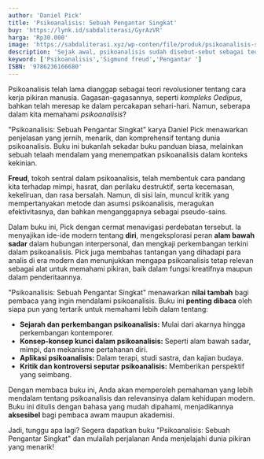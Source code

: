 ```yaml
---
author: 'Daniel Pick'
title: 'Psikoanalisis: Sebuah Pengantar Singkat'
buy: 'https://lynk.id/sabdaliterasi/GyrAzVR'
harga: 'Rp30.000'
image: 'https://sabdaliterasi.xyz/wp-conten/file/produk/psikoanalisis-sebuah-pengantar-singkat.svg'
description: 'Sejak awal, psikoanalisis sudah disebut-sebut sebagai teori yang revolusioner tentang bagaimana pikiran bekerja.'
keyword: ['Psikoanalisis','Sigmund freud','Pengantar ']
ISBN: '9786236166680'
---
```

<p>Psikoanalisis telah lama dianggap sebagai teori revolusioner tentang cara kerja pikiran manusia. Gagasan-gagasannya, seperti <em>kompleks Oedipus</em>, bahkan telah meresap ke dalam percakapan sehari-hari. Namun, seberapa dalam kita memahami <em>psikoanalisis</em>?</p><p>"Psikoanalisis: Sebuah Pengantar Singkat" karya Daniel Pick menawarkan penjelasan yang jernih, menarik, dan komprehensif tentang dunia psikoanalisis. Buku ini bukanlah sekadar buku panduan biasa, melainkan sebuah telaah mendalam yang menempatkan psikoanalisis dalam konteks kekinian.</p><p><strong>Freud</strong>, tokoh sentral dalam psikoanalisis, telah membentuk cara pandang kita terhadap mimpi, hasrat, dan perilaku destruktif, serta kecemasan, kekeliruan, dan rasa bersalah. Namun, di sisi lain, muncul kritik yang mempertanyakan metode dan asumsi psikoanalisis, meragukan efektivitasnya, dan bahkan menganggapnya sebagai pseudo-sains.</p><p>Dalam buku ini, Pick dengan cermat menavigasi perdebatan tersebut. Ia menyajikan ide-ide modern tentang <strong>diri</strong>, mengeksplorasi peran <strong>alam bawah sadar</strong> dalam hubungan interpersonal, dan mengkaji perkembangan terkini dalam psikoanalisis. Pick juga membahas tantangan yang dihadapi para analis di era modern dan menunjukkan mengapa psikoanalisis tetap relevan sebagai alat untuk memahami pikiran, baik dalam fungsi kreatifnya maupun dalam penderitaannya.</p><p>"Psikoanalisis: Sebuah Pengantar Singkat" menawarkan <strong>nilai tambah</strong> bagi pembaca yang ingin mendalami psikoanalisis. Buku ini <strong>penting dibaca</strong> oleh siapa pun yang tertarik untuk memahami lebih dalam tentang:</p><ul><li><strong>Sejarah dan perkembangan psikoanalisis:</strong> Mulai dari akarnya hingga perkembangan kontemporer.</li><li><strong>Konsep-konsep kunci dalam psikoanalisis:</strong> Seperti alam bawah sadar, mimpi, dan mekanisme pertahanan diri.</li><li><strong>Aplikasi psikoanalisis:</strong> Dalam terapi, studi sastra, dan kajian budaya.</li><li><strong>Kritik dan kontroversi seputar psikoanalisis:</strong> Memberikan perspektif yang seimbang.</li></ul><p>Dengan membaca buku ini, Anda akan memperoleh pemahaman yang lebih mendalam tentang psikoanalisis dan relevansinya dalam kehidupan modern. Buku ini ditulis dengan bahasa yang mudah dipahami, menjadikannya <strong>aksesibel</strong> bagi pembaca awam maupun akademisi.</p><p>Jadi, tunggu apa lagi? Segera dapatkan buku "Psikoanalisis: Sebuah Pengantar Singkat" dan mulailah perjalanan Anda menjelajahi dunia pikiran yang menarik!</p>
